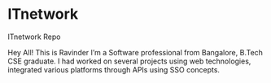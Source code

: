 # ITnetwork
ITnetwork Repo


Hey All! This is Ravinder I’m a Software professional from Bangalore, B.Tech CSE graduate. I had worked on several projects using web technologies, integrated various platforms through APIs using SSO concepts.
